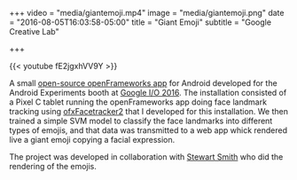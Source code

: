 +++
video = "media/giantemoji.mp4"
image = "media/giantemoji.png"
date = "2016-08-05T16:03:58-05:00"
title = "Giant Emoji"
subtitle = "Google Creative Lab"


+++

{{< youtube fE2jgxhVV9Y >}} 

A small [open-source openFrameworks app](https://github.com/googlecreativelab/giantemoji) for Android developed for the Android Experiments booth at [Google I/O 2016](https://events.google.com/io2016/). The installation consisted of a Pixel C tablet running the openFrameworks app doing face landmark tracking 
using [ofxFacetracker2](https://github.com/HalfdanJ/ofxFaceTracker2) that I developed for this installation. 
We then trained a simple SVM model to classify the face landmarks into different types of emojis, and that data was transmitted to a web app whick rendered live a giant emoji copying a facial expression.

The project was developed in collaboration with [Stewart Smith](http://stewartsmith.io/) who did the rendering of the emojis.

